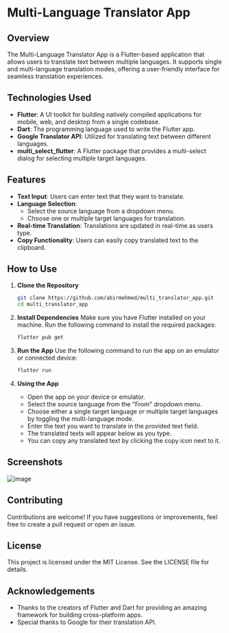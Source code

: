 
# Multi-Language Translator App

## Overview
The Multi-Language Translator App is a Flutter-based application that allows users to translate text between multiple languages. It supports single and multi-language translation modes, offering a user-friendly interface for seamless translation experiences.

## Technologies Used
- **Flutter**: A UI toolkit for building natively compiled applications for mobile, web, and desktop from a single codebase.
- **Dart**: The programming language used to write the Flutter app.
- **Google Translator API**: Utilized for translating text between different languages.
- **multi_select_flutter**: A Flutter package that provides a multi-select dialog for selecting multiple target languages.

## Features
- **Text Input**: Users can enter text that they want to translate.
- **Language Selection**: 
  - Select the source language from a dropdown menu.
  - Choose one or multiple target languages for translation.
- **Real-time Translation**: Translations are updated in real-time as users type.
- **Copy Functionality**: Users can easily copy translated text to the clipboard.

## How to Use
1. **Clone the Repository**
   ```bash
   git clone https://github.com/abirmehmed/multi_translator_app.git
   cd multi_translator_app
   ```

2. **Install Dependencies**
   Make sure you have Flutter installed on your machine. Run the following command to install the required packages:
   ```bash
   flutter pub get
   ```

3. **Run the App**
   Use the following command to run the app on an emulator or connected device:
   ```bash
   flutter run
   ```

4. **Using the App**
   - Open the app on your device or emulator.
   - Select the source language from the "From" dropdown menu.
   - Choose either a single target language or multiple target languages by toggling the multi-language mode.
   - Enter the text you want to translate in the provided text field.
   - The translated texts will appear below as you type.
   - You can copy any translated text by clicking the copy icon next to it.

## Screenshots
![image](https://github.com/user-attachments/assets/793325bb-993c-4fbb-8b16-a0adbd6e549e)


## Contributing
Contributions are welcome! If you have suggestions or improvements, feel free to create a pull request or open an issue.

## License
This project is licensed under the MIT License. See the LICENSE file for details.

## Acknowledgements
- Thanks to the creators of Flutter and Dart for providing an amazing framework for building cross-platform apps.
- Special thanks to Google for their translation API.




